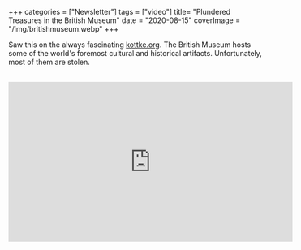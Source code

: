 +++
categories = ["Newsletter"]
tags = ["video"]
title= "Plundered Treasures in the British Museum"
date = "2020-08-15"
coverImage = "/img/britishmuseum.webp"
+++

Saw this on the always fascinating <a href="https://kottke.org" target="_blank">kottke.org</a>. The British Museum hosts some of the world's foremost cultural and historical artifacts. Unfortunately, most of them are stolen.

<!--more-->

<br>

<iframe width="560" height="315" src="https://www.youtube.com/embed/hoTxiRWrvp8" frameborder="0" allow="accelerometer; autoplay; encrypted-media; gyroscope; picture-in-picture" allowfullscreen></iframe>
